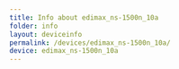 ```yaml
---
title: Info about edimax_ns-1500n_10a
folder: info
layout: deviceinfo
permalink: /devices/edimax_ns-1500n_10a/
device: edimax_ns-1500n_10a
---
```

